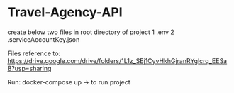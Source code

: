 # Travel-Agency-API

create below two files in root directory of project
1 .env
2 .serviceAccountKey.json 

Files reference to: https://drive.google.com/drive/folders/1L1z_SEj1CyvHkhGjranRYglcrq_EESaB?usp=sharing

Run: docker-compose up -> to run project
